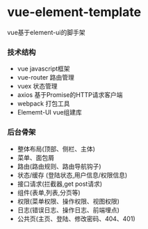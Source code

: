 # vue-element-template
vue基于element-ui的脚手架

### 技术结构
* vue javascript框架
* vue-router 路由管理
* vuex 状态管理
* axios 基于Promise的HTTP请求客户端
* webpack 打包工具
* Elememt-UI vue组建库

### 后台骨架
* 整体布局(顶部、侧栏、主体)
* 菜单、面包屑
* 路由(路由规则、路由导航钩子)
* 状态/缓存 (登陆状态,用户信息/权限信息)
* 接口请求(拦截器,get post请求)
* 组件(表单,列表,分页等)
* 权限(菜单权限、操作权限、视图权限)
* 日志(错误日志、操作日志、前端埋点)
* 公共页(主页、登陆、修改密码、404、401)